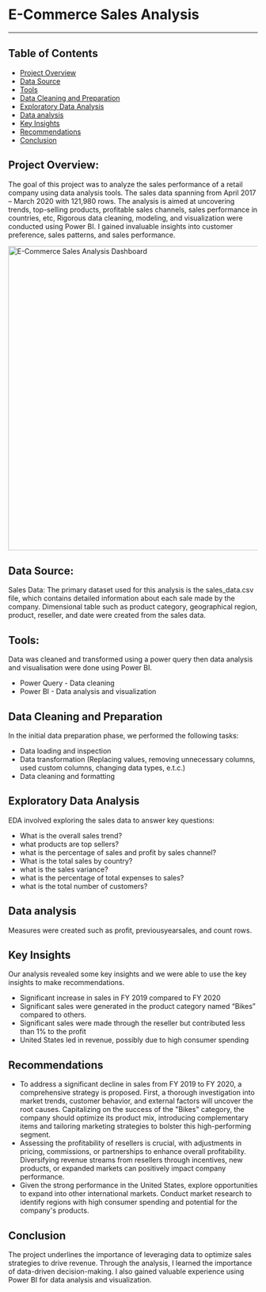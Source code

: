 # E-Commerce Sales Analysis
---

## Table of Contents
- [Project Overview](#project-overview)
- [Data Source](#data-source)
- [Tools](#tools)
- [Data Cleaning and Preparation](#data-cleaning-and-preparation)
- [Exploratory Data Analysis](#exploratory-data-analysis)
- [Data analysis](#data-analysis)
- [Key Insights](#key-insights)
- [Recommendations](#recommendations)
- [Conclusion](#conclusion)
  
## Project Overview:
The goal of this project was to analyze the sales performance of a retail company using data analysis tools. The sales data spanning from April 2017 – March 2020 with 121,980 rows. The analysis is aimed at uncovering trends, top-selling products, profitable sales channels, sales performance in countries, etc, Rigorous data cleaning, modeling, and visualization were conducted using Power BI. I gained invaluable insights into customer preference, sales patterns, and sales performance.

<img width="614" alt="E-Commerce Sales Analysis Dashboard" src="https://github.com/Oludamilola87/Power-BI/assets/151797326/ad517d10-5c8a-4095-8238-0f27e775a25b">

## Data Source:
Sales Data: The primary dataset used for this analysis is the sales_data.csv file, which contains detailed information about each sale made by the company. Dimensional table such as product category, geographical region, product, reseller, and date were created from the sales data. 

## Tools:
Data was cleaned and transformed using a power query then data analysis and visualisation were done using Power BI.
- Power Query - Data cleaning
- Power BI - Data analysis and visualization

## Data Cleaning and Preparation
In the initial data preparation phase, we performed the following tasks:
- Data loading and inspection
- Data transformation (Replacing values, removing unnecessary columns, used custom columns, changing data types, e.t.c.)
- Data cleaning and formatting

## Exploratory Data Analysis
EDA involved exploring the sales data to answer key questions:
- What is the overall sales trend?
- what products are top sellers?
- what is the percentage of sales and profit by sales channel?
- What is the total sales by country?
- what is the sales variance?
- what is the percentage of total expenses to sales?
- what is the total number of customers?

## Data analysis
Measures were created such as profit, previousyearsales, and count rows.

## Key Insights
Our analysis revealed some key insights and we were able to use the key insights to make recommendations.
- Significant increase in sales in FY 2019 compared to FY 2020
- Significant sales were generated in the product category named “Bikes” compared to others.
- Significant sales were made through the reseller but contributed less than 1% to the profit
- United States led in revenue, possibly due to high consumer spending

## Recommendations
- To address a significant decline in sales from FY 2019 to FY 2020, a comprehensive strategy is proposed. First, a thorough investigation into market trends, customer behavior, and external factors will uncover the root causes. Capitalizing on the success of the "Bikes" category, the company should optimize its product mix, introducing complementary items and tailoring marketing strategies to bolster this high-performing segment.
- Assessing the profitability of resellers is crucial, with adjustments in pricing, commissions, or partnerships to enhance overall profitability. Diversifying revenue streams from resellers through incentives, new products, or expanded markets can positively impact company performance.
- Given the strong performance in the United States, explore opportunities to expand into other international markets. Conduct market research to identify regions with high consumer spending and potential for the company's products.

## Conclusion
The project underlines the importance of leveraging data to optimize sales strategies to drive revenue. Through the analysis, I learned the importance of data-driven decision-making. I also gained valuable experience using Power BI for data analysis and visualization. 






